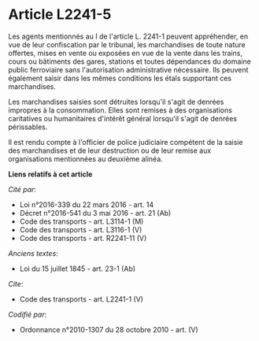 # Article L2241-5

Les agents mentionnés au I de l'article L. 2241-1 peuvent appréhender, en vue de leur confiscation par le tribunal, les
marchandises de toute nature offertes, mises en vente ou exposées en vue de la vente dans les trains, cours ou bâtiments des
gares, stations et toutes dépendances du domaine public ferroviaire sans l'autorisation administrative nécessaire. Ils
peuvent également saisir dans les mêmes conditions les étals supportant ces marchandises. 

Les marchandises saisies sont détruites lorsqu'il s'agit de denrées impropres à la consommation. Elles sont remises à des
organisations caritatives ou humanitaires d'intérêt général lorsqu'il s'agit de denrées périssables. 

Il est rendu compte à l'officier de police judiciaire compétent de la saisie des marchandises et de leur destruction ou de
leur remise aux organisations mentionnées au deuxième alinéa.

**Liens relatifs à cet article**

_Cité par_:

  - Loi n°2016-339 du 22 mars 2016 - art. 14
  - Décret n°2016-541 du 3 mai 2016 - art. 21 (Ab)
  - Code des transports - art. L3114-1 (M)
  - Code des transports - art. L3116-1 (V)
  - Code des transports - art. R2241-11 (V)

_Anciens textes_:

  - Loi du 15 juillet 1845 - art. 23-1 (Ab)

_Cite_:

  - Code des transports - art. L2241-1 (V)

_Codifié par_:

  - Ordonnance n°2010-1307 du 28 octobre 2010 - art. (V)
